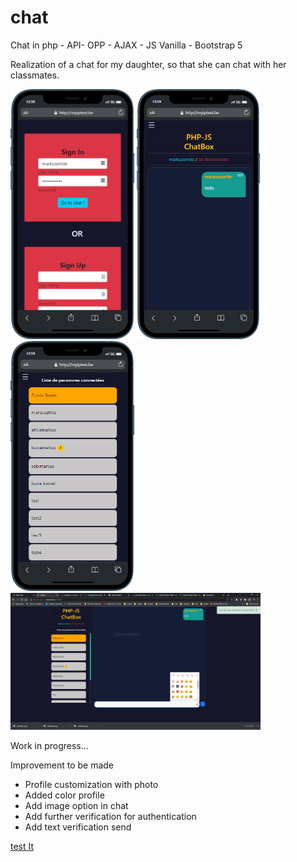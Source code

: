 # chat

Chat in php - API- OPP - AJAX - JS Vanilla - Bootstrap 5

Realization of a chat for my daughter, so that she can chat with her classmates.

<p flaot="left">
  <img src="https://github.com/markusemile/chat/blob/main/chatPhp1.png" height='400px'>
 <img src="https://github.com/markusemile/chat/blob/main/chatPhp2.png" height='400px'>
 <img src="https://github.com/markusemile/chat/blob/main/chatPhp3.png" height='400px'>
 <img src="https://github.com/markusemile/chat/blob/main/chatPhp4.png" width='400px'>
</p>

Work in progress...

Improvement to be made
 - Profile customization with photo
 - Added color profile
 - Add image option in chat
 - Add further verification for authentication
 - Add text verification send
 
 
 [test It](http://myiptest.be/chatbox)
